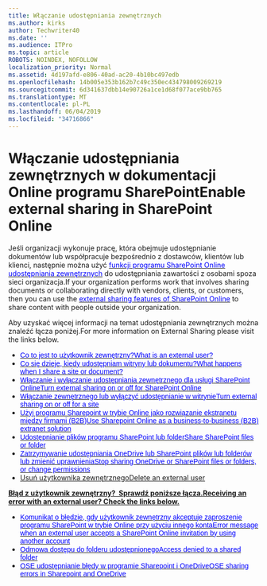 ```yaml
---
title: Włączanie udostępniania zewnętrznych
ms.author: kirks
author: Techwriter40
ms.date: ''
ms.audience: ITPro
ms.topic: article
ROBOTS: NOINDEX, NOFOLLOW
localization_priority: Normal
ms.assetid: 4d197afd-e806-40ad-ac20-4b10bc497edb
ms.openlocfilehash: 14b005e353b162b7c49c350ec434798009269219
ms.sourcegitcommit: 6d341637dbb14e90726a1ce1d68f077ace9bb765
ms.translationtype: MT
ms.contentlocale: pl-PL
ms.lasthandoff: 06/04/2019
ms.locfileid: "34716866"
---
```

# <a name="enable-external-sharing-in-sharepoint-online"></a><span data-ttu-id="ae29c-102">Włączanie udostępniania zewnętrznych w dokumentacji Online programu SharePoint</span><span class="sxs-lookup"><span data-stu-id="ae29c-102">Enable external sharing in SharePoint Online</span></span>

<span data-ttu-id="ae29c-103">Jeśli organizacji wykonuje pracę, która obejmuje udostępnianie dokumentów lub współpracuje bezpośrednio z dostawców, klientów lub klienci, następnie można użyć <a href="https://docs.microsoft.com/en-us/sharepoint/external-sharing-overview"><span style="color: blue;">funkcji programu SharePoint Online udostępniania zewnętrznych</span></a> do udostępniania zawartości z osobami spoza sieci organizacja.</span><span class="sxs-lookup"><span data-stu-id="ae29c-103">If your organization performs work that involves sharing documents or collaborating directly with vendors, clients, or customers, then you can use the <a href="https://docs.microsoft.com/en-us/sharepoint/external-sharing-overview"><span style="color: blue;">external sharing features of SharePoint Online</span></a> to share content with people outside your organization.</span></span>

<span data-ttu-id="ae29c-104">Aby uzyskać więcej informacji na temat udostępniania zewnętrznych można znaleźć łącza poniżej.</span></u></strong></span><span class="sxs-lookup"><span data-stu-id="ae29c-104">For more information on External Sharing please visit the links below.</span></u></strong></span></span></p> <ul> <li style="mso-margin-top-alt: auto; mso-margin-bottom-alt: auto; line-height: normal;"><span data-ttu-id="ae29c-105"><span style="font-size: 10.5pt; font-family: 'Verdana',sans-serif; mso-fareast-font-family: 'Times New Roman'; mso-bidi-font-family: 'Times New Roman'; color: black;"><a href="https://docs.microsoft.com/en-us/sharepoint/external-sharing-overview#what-is-an-external-user"><span style="color: blue;">Co to jest to użytkownik zewnętrzny?</span></a></span></span><span class="sxs-lookup"><span data-stu-id="ae29c-105"><span style="font-size: 10.5pt; font-family: 'Verdana',sans-serif; mso-fareast-font-family: 'Times New Roman'; mso-bidi-font-family: 'Times New Roman'; color: black;"><a href="https://docs.microsoft.com/en-us/sharepoint/external-sharing-overview#what-is-an-external-user"><span style="color: blue;">What is an external user?</span></a></span></span></span></li> <li style="mso-margin-top-alt: auto; mso-margin-bottom-alt: auto; line-height: normal;"><span data-ttu-id="ae29c-106"><span style="font-size: 10.5pt; font-family: 'Verdana',sans-serif; mso-fareast-font-family: 'Times New Roman'; mso-bidi-font-family: 'Times New Roman'; color: black;"><a href="https://docs.microsoft.com/en-us/sharepoint/external-sharing-overview#what-happens-when-i-share-a-site-or-document"><span style="color: blue;">Co się dzieje, kiedy udostępniam witryny lub dokumentu?</span></a></span></span><span class="sxs-lookup"><span data-stu-id="ae29c-106"><span style="font-size: 10.5pt; font-family: 'Verdana',sans-serif; mso-fareast-font-family: 'Times New Roman'; mso-bidi-font-family: 'Times New Roman'; color: black;"><a href="https://docs.microsoft.com/en-us/sharepoint/external-sharing-overview#what-happens-when-i-share-a-site-or-document"><span style="color: blue;">What happens when I share a site or document?</span></a></span></span></span></li> <li style="mso-margin-top-alt: auto; mso-margin-bottom-alt: auto; line-height: normal;"><span data-ttu-id="ae29c-107"><span style="font-size: 10.5pt; font-family: 'Verdana',sans-serif; mso-fareast-font-family: 'Times New Roman'; mso-bidi-font-family: 'Times New Roman'; color: black;"><a href="https://docs.microsoft.com/en-us/sharepoint/turn-external-sharing-on-or-off"><span style="color: blue;">Włączanie i wyłączanie udostępniania zewnętrznego dla usługi SharePoint Online</span></a></span></span><span class="sxs-lookup"><span data-stu-id="ae29c-107"><span style="font-size: 10.5pt; font-family: 'Verdana',sans-serif; mso-fareast-font-family: 'Times New Roman'; mso-bidi-font-family: 'Times New Roman'; color: black;"><a href="https://docs.microsoft.com/en-us/sharepoint/turn-external-sharing-on-or-off"><span style="color: blue;">Turn external sharing on or off for SharePoint Online</span></a></span></span></span></li> <li style="mso-margin-top-alt: auto; mso-margin-bottom-alt: auto; line-height: normal;"><span data-ttu-id="ae29c-108"><span style="font-size: 10.5pt; font-family: 'Verdana',sans-serif; mso-fareast-font-family: 'Times New Roman'; mso-bidi-font-family: 'Times New Roman'; color: black;"><a href="https://docs.microsoft.com/en-us/sharepoint/change-external-sharing-site"><span style="color: blue;">Włączanie zewnętrznego lub wyłączyć udostępnianie w witrynie</span></a></span></span><span class="sxs-lookup"><span data-stu-id="ae29c-108"><span style="font-size: 10.5pt; font-family: 'Verdana',sans-serif; mso-fareast-font-family: 'Times New Roman'; mso-bidi-font-family: 'Times New Roman'; color: black;"><a href="https://docs.microsoft.com/en-us/sharepoint/change-external-sharing-site"><span style="color: blue;">Turn external sharing on or off for a site</span></a></span></span></span></li> <li style="mso-margin-top-alt: auto; mso-margin-bottom-alt: auto; line-height: normal;"><span data-ttu-id="ae29c-109"><span style="font-size: 10.5pt; font-family: 'Verdana',sans-serif; mso-fareast-font-family: 'Times New Roman'; mso-bidi-font-family: 'Times New Roman'; color: black;"><a href="https://docs.microsoft.com/en-us/sharepoint/create-b2b-extranet"><span style="color: blue;">Użyj programu Sharepoint w trybie Online jako rozwiązanie ekstranetu między firmami (B2B)</span></a></span></span><span class="sxs-lookup"><span data-stu-id="ae29c-109"><span style="font-size: 10.5pt; font-family: 'Verdana',sans-serif; mso-fareast-font-family: 'Times New Roman'; mso-bidi-font-family: 'Times New Roman'; color: black;"><a href="https://docs.microsoft.com/en-us/sharepoint/create-b2b-extranet"><span style="color: blue;">Use Sharepoint Online as a business-to-business (B2B) extranet solution</span></a></span></span></span></li> <li style="mso-margin-top-alt: auto; mso-margin-bottom-alt: auto; line-height: normal;"><span data-ttu-id="ae29c-110"><span style="font-size: 10.5pt; font-family: 'Verdana',sans-serif; mso-fareast-font-family: 'Times New Roman'; mso-bidi-font-family: 'Times New Roman'; color: black;"><a href="https://support.office.com/en-us/article/share-sharepoint-files-or-folders-1fe37332-0f9a-4719-970e-d2578da4941c"><span style="color: blue;">Udostępnianie plików programu SharePoint lub folder</span></a></span></span><span class="sxs-lookup"><span data-stu-id="ae29c-110"><span style="font-size: 10.5pt; font-family: 'Verdana',sans-serif; mso-fareast-font-family: 'Times New Roman'; mso-bidi-font-family: 'Times New Roman'; color: black;"><a href="https://support.office.com/en-us/article/share-sharepoint-files-or-folders-1fe37332-0f9a-4719-970e-d2578da4941c"><span style="color: blue;">Share SharePoint files or folder</span></a></span></span></span></li> <li style="mso-margin-top-alt: auto; mso-margin-bottom-alt: auto; line-height: normal;"><span data-ttu-id="ae29c-111"><span style="font-size: 10.5pt; font-family: 'Verdana',sans-serif; mso-fareast-font-family: 'Times New Roman'; mso-bidi-font-family: 'Times New Roman'; color: black;"><a href="https://support.office.com/en-us/article/stop-sharing-onedrive-or-sharepoint-files-or-folders-or-change-permissions-0a36470f-d7fe-40a0-bd74-0ac6c1e13323?ui=en-US&amp;rs=en-US&amp;ad=US"><span style="color: blue;">Zatrzymywanie udostępniania OneDrive lub SharePoint plików lub folderów lub zmienić uprawnienia</span></a></span></span><span class="sxs-lookup"><span data-stu-id="ae29c-111"><span style="font-size: 10.5pt; font-family: 'Verdana',sans-serif; mso-fareast-font-family: 'Times New Roman'; mso-bidi-font-family: 'Times New Roman'; color: black;"><a href="https://support.office.com/en-us/article/stop-sharing-onedrive-or-sharepoint-files-or-folders-or-change-permissions-0a36470f-d7fe-40a0-bd74-0ac6c1e13323?ui=en-US&amp;rs=en-US&amp;ad=US"><span style="color: blue;">Stop sharing OneDrive or SharePoint files or folders, or change permissions</span></a></span></span></span></li> <li><span data-ttu-id="ae29c-112"><a href="https://docs.microsoft.com/en-us/sharepoint/remove-users#delete-a-guest-from-the-microsoft-365-admin-center">Usuń użytkownika zewnętrznego</a></span><span class="sxs-lookup"><span data-stu-id="ae29c-112"><a href="https://docs.microsoft.com/en-us/sharepoint/remove-users#delete-a-guest-from-the-microsoft-365-admin-center">Delete an external user</a></span></span></li> </ul> <p style="mso-margin-top-alt: auto; mso-margin-bottom-alt: auto; line-height: normal;"><strong style="mso-bidi-font-weight: normal;"><u><span style="font-size: 10.5pt; font-family: 'Verdana',sans-serif; mso-fareast-font-family: 'Times New Roman'; mso-bidi-font-family: 'Times New Roman'; color: black;">

<span data-ttu-id="ae29c-113">Błąd z użytkownik zewnętrzny? &nbsp;Sprawdź poniższe łącza.</span><span class="sxs-lookup"><span data-stu-id="ae29c-113">Receiving an error with an external user?&nbsp;Check the links below.</span></span> </span></u></strong></p> <ul> <li style="mso-margin-top-alt: auto; mso-margin-bottom-alt: auto; line-height: normal;"><span data-ttu-id="ae29c-114"><span style="font-size: 10.5pt; font-family: 'Verdana',sans-serif; mso-fareast-font-family: 'Times New Roman'; mso-bidi-font-family: 'Times New Roman'; color: black;"><a href="https://support.office.com/en-us/article/Error-message-when-an-external-user-accepts-a-SharePoint-Online-invitation-by-using-another-account-f0d34413-ea7c-42c7-a485-c4e5d421e5f0"><span style="color: blue;">Komunikat o błędzie, gdy użytkownik zewnętrzny akceptuje zaproszenie programu SharePoint w trybie Online przy użyciu innego konta</span></a></span></span><span class="sxs-lookup"><span data-stu-id="ae29c-114"><span style="font-size: 10.5pt; font-family: 'Verdana',sans-serif; mso-fareast-font-family: 'Times New Roman'; mso-bidi-font-family: 'Times New Roman'; color: black;"><a href="https://support.office.com/en-us/article/Error-message-when-an-external-user-accepts-a-SharePoint-Online-invitation-by-using-another-account-f0d34413-ea7c-42c7-a485-c4e5d421e5f0"><span style="color: blue;">Error message when an external user accepts a SharePoint Online invitation by using another account</span></a></span></span></span></li> <li style="mso-margin-top-alt: auto; mso-margin-bottom-alt: auto; line-height: normal;"><span data-ttu-id="ae29c-115"><span style="font-size: 10.5pt; font-family: 'Verdana',sans-serif; mso-fareast-font-family: 'Times New Roman'; mso-bidi-font-family: 'Times New Roman'; color: black;"><a href="https://support.office.com/client/d678b57a-53ad-4414-9423-d8726a0c532f"><span style="color: blue;">Odmowa dostępu do folderu udostępnionego</span></a></span></span><span class="sxs-lookup"><span data-stu-id="ae29c-115"><span style="font-size: 10.5pt; font-family: 'Verdana',sans-serif; mso-fareast-font-family: 'Times New Roman'; mso-bidi-font-family: 'Times New Roman'; color: black;"><a href="https://support.office.com/client/d678b57a-53ad-4414-9423-d8726a0c532f"><span style="color: blue;">Access denied to a shared folder</span></a></span></span></span></li> <li style="mso-margin-top-alt: auto; mso-margin-bottom-alt: auto; line-height: normal;"><span data-ttu-id="ae29c-116"><span style="font-size: 10.5pt; font-family: 'Verdana',sans-serif; mso-fareast-font-family: 'Times New Roman'; mso-bidi-font-family: 'Times New Roman'; color: black;"><a href="https://docs.microsoft.com/en-us/sharepoint/sharepoint-onedrive-error-message"><span style="color: blue;">OSE udostępnianie błędy w programie Sharepoint i OneDrive</span></a></span></span><span class="sxs-lookup"><span data-stu-id="ae29c-116"><span style="font-size: 10.5pt; font-family: 'Verdana',sans-serif; mso-fareast-font-family: 'Times New Roman'; mso-bidi-font-family: 'Times New Roman'; color: black;"><a href="https://docs.microsoft.com/en-us/sharepoint/sharepoint-onedrive-error-message"><span style="color: blue;">OSE sharing errors in Sharepoint and OneDrive</span></a></span></span></span></li> </ul>

